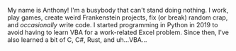 My name is Anthony! I'm a busybody that can't stand doing nothing. I work, play games, create weird Frankenstein projects, fix (or break) random crap, and *occasionally* write code. I started programming in Python in 2019 to avoid having to learn VBA for a work-related Excel problem. Since then, I've also learned a bit of C, C#, Rust, and uh...VBA... 

